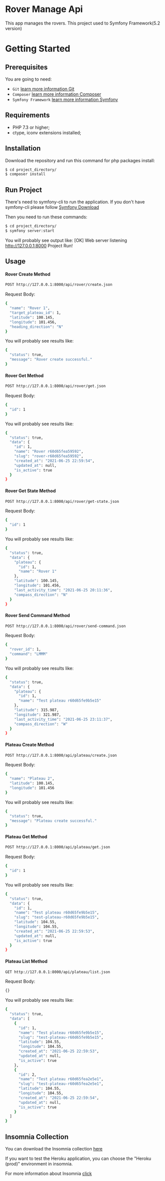 Rover Manage Api
========================

This app manages the rovers.
This project used to Symfony Framework(5.2 version)

# Getting Started

## Prerequisites

You are going to need:

- `Git` [learn more information Git][1]
- `Composer` [learn more information Composer][2]
- `Symfony Framework` [learn more information Symfony][3]

Requirements
------------

* PHP 7.3 or higher;
* ctype, iconv extensions installed;

Installation
------------

Download the repository and run this command for php packages install:

```bash
$ cd project_directory/
$ composer install
```

Run Project
-----

There's need to symfony-cli to run the application. If you don't have symfony-cli please follow [Symfony Download][4]

Then you need to run these commands:

```bash
$ cd project_directory/
$ symfony server:start
```
You will probably see output like: [OK] Web server listening http://127.0.0.1:8000 Project Run!

Usage
-----

#### Rover Create Method

```bash
POST http://127.0.0.1:8000/api/rover/create.json
```
Request Body:
```bash
{
  "name": "Rover 1",
  "target_plateau_id": 1,	
  "latitude": 100.145,
  "longitude": 101.456,
  "heading_direction": "N"
}
```

You will probably see results like:
```bash
{
  "status": true,
  "message": "Rover create successful."
}
```

#### Rover Get Method

```bash
POST http://127.0.0.1:8000/api/rover/get.json
```
Request Body:
```bash
{
  "id": 1
}
```

You will probably see results like:
```bash
{
  "status": true,
  "data": {
    "id": 1,
    "name": "Rover r60d65fea59592",
    "slug": "rover-r60d65fea59592",
    "created_at": "2021-06-25 22:59:54",
    "updated_at": null,
    "is_active": true
  }
}
```

#### Rover Get State Method

```bash
POST http://127.0.0.1:8000/api/rover/get-state.json
```
Request Body:
```bash
{
  "id": 1
}
```

You will probably see results like:
```bash
{
  "status": true,
  "data": {
    "plateau": {
      "id": 1,
      "name": "Rover 1"
    },
    "latitude": 100.145,
    "longitude": 101.456,
    "last_activity_time": "2021-06-25 20:11:36",
    "compass_direction": "N"
  }
}
```

#### Rover Send Command Method

```bash
POST http://127.0.0.1:8000/api/rover/send-command.json
```
Request Body:
```bash
{
  "rover_id": 1,
  "command": "LMMM"
}
```

You will probably see results like:
```bash
{
  "status": true,
  "data": {
    "plateau": {
      "id": 1,
      "name": "Test plateau r60d65fe9b5e15"
    },
    "latitude": 315.987,
    "longitude": 321.987,
    "last_activity_time": "2021-06-25 23:11:37",
    "compass_direction": "W"
  }
}
```

#### Plateau Create Method

```bash
POST http://127.0.0.1:8000/api/plateau/create.json
```
Request Body:
```bash
{
  "name": "Plateau 2",
  "latitude": 100.145,
  "longitude": 101.456
}
```

You will probably see results like:
```bash
{
  "status": true,
  "message": "Plateau create successful."
}
```

#### Plateau Get Method

```bash
POST http://127.0.0.1:8000/api/plateau/get.json
```
Request Body:
```bash
{
  "id": 1
}
```

You will probably see results like:
```bash
{
  "status": true,
  "data": {
    "id": 1,
    "name": "Test plateau r60d65fe9b5e15",
    "slug": "test-plateau-r60d65fe9b5e15",
    "latitude": 104.55,
    "longitude": 104.55,
    "created_at": "2021-06-25 22:59:53",
    "updated_at": null,
    "is_active": true
  }
}
```

#### Plateau List Method

```bash
GET http://127.0.0.1:8000/api/plateau/list.json
```
Request Body:
```bash
{}
```

You will probably see results like:
```bash
{
  "status": true,
  "data": [
    {
      "id": 1,
      "name": "Test plateau r60d65fe9b5e15",
      "slug": "test-plateau-r60d65fe9b5e15",
      "latitude": 104.55,
      "longitude": 104.55,
      "created_at": "2021-06-25 22:59:53",
      "updated_at": null,
      "is_active": true
    },
    {
      "id": 2,
      "name": "Test plateau r60d65fea2e5e1",
      "slug": "test-plateau-r60d65fea2e5e1",
      "latitude": 104.55,
      "longitude": 104.55,
      "created_at": "2021-06-25 22:59:54",
      "updated_at": null,
      "is_active": true
    }
  ]
}
```

Insomnia Collection
-----
You can download the Insomnia collection [here](Insomnia_collection.json)

If you want to test the Heroku application, you can choose the "Heroku (prod)" environment in insomnia.

For more information about Insomnia [click][5]

[1]: https://git-scm.com/
[2]: https://getcomposer.org/
[3]: https://symfony.com/
[4]: https://symfony.com/download
[5]: https://insomnia.rest/